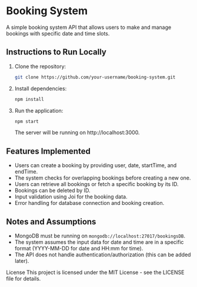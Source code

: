 # Booking System

A simple booking system API that allows users to make and manage bookings with specific date and time slots.

## Instructions to Run Locally

1. Clone the repository:
   ```bash
   git clone https://github.com/your-username/booking-system.git
   ```
2. Install dependencies:
   ```bash
   npm install
   ```
3. Run the application:
   ```bash
   npm start
   ```
   The server will be running on http://localhost:3000.

## Features Implemented
- Users can create a booking by providing user, date, startTime, and endTime.
- The system checks for overlapping bookings before creating a new one.
- Users can retrieve all bookings or fetch a specific booking by its ID.
- Bookings can be deleted by ID.
- Input validation using Joi for the booking data.
- Error handling for database connection and booking creation.

## Notes and Assumptions
- MongoDB must be running on `mongodb://localhost:27017/bookingsDB`.
- The system assumes the input data for date and time are in a specific format (YYYY-MM-DD for date and HH:mm for time).
- The API does not handle authentication/authorization (this can be added later).

License
This project is licensed under the MIT License - see the LICENSE file for details.